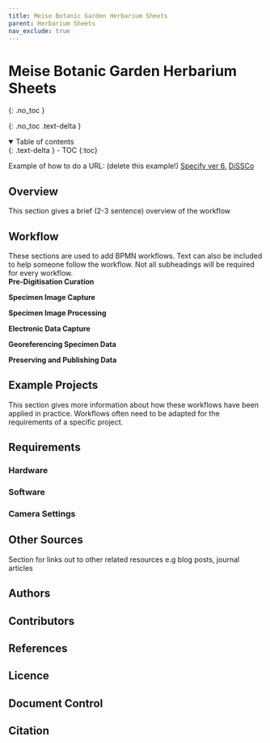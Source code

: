 ```yaml
---
title: Meise Botanic Garden Herbarium Sheets
parent: Herbarium Sheets
nav_exclude: true
---
```

# Meise Botanic Garden Herbarium Sheets
{: .no_toc }

  {: .no_toc .text-delta }
<details open markdown="block">
  <summary>
    Table of contents
  </summary>
  {: .text-delta }
- TOC
{:toc}
</details>
 
 Example of how to do a URL: (delete this example!)
 [Specify ver 6.](specifysoftware.org/) [DiSSCo](dissco.eu)
 
 
## Overview
This section gives a brief (2-3 sentence) overview of the workflow
## Workflow
These sections are used to add BPMN workflows. Text can also be included to help someone follow the workflow. Not all subheadings will be required for every workflow.\
**Pre-Digitisation Curation**

**Specimen Image Capture**

**Specimen Image Processing**

**Electronic Data Capture** 

**Georeferencing Specimen Data**

**Preserving and Publishing Data**

## Example Projects
This section gives more information about how these workflows have been applied in practice. Workflows often need to be adapted for the requirements of a specific project.

## Requirements
### Hardware

### Software

### Camera Settings

## Other Sources
Section for links out to other related resources e.g blog posts, journal articles

## Authors

## Contributors

## References

## Licence

## Document Control

## Citation

